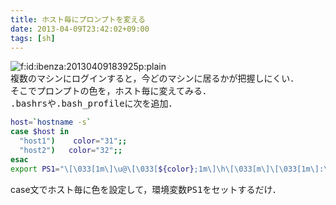 ```yaml
---
title: ホスト毎にプロンプトを変える
date: 2013-04-09T23:42:02+09:00
tags: [sh]
---
```


<span itemscope itemtype="http://schema.org/Photograph"><img src="/2013/04/09/234202/20130409183925.png" alt="f:id:ibenza:20130409183925p:plain" title="f:id:ibenza:20130409183925p:plain" class="hatena-fotolife" itemprop="image"></span>  
複数のマシンにログインすると，今どのマシンに居るかが把握しにくい．  
そこでプロンプトの色を，ホスト毎に変えてみる．  
<span style="font-family:monospace;">.bashrs</span>や<span style="font-family:monospace;">.bash_profile</span>に次を追加．

```sh
host=`hostname -s`
case $host in
  "host1")    color="31";;
  "host2")   color="32";;
esac
export PS1="\[\033[1m\]\u@\[\033[${color};1m\]\h\[\033[m\]\[\033[1m\]:\W> \[\033[m\]"
```

case文でホスト毎に色を設定して，環境変数<span style="font-family:monospace;">PS1</span>をセットするだけ．

